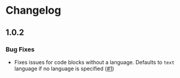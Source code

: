 # Changelog

## 1.0.2

### Bug Fixes

- Fixes issues for code blocks without a language. Defaults to `text` language if no language is specified ([#1](https://github.com/jamsinclair/marklassian/pull/1))
